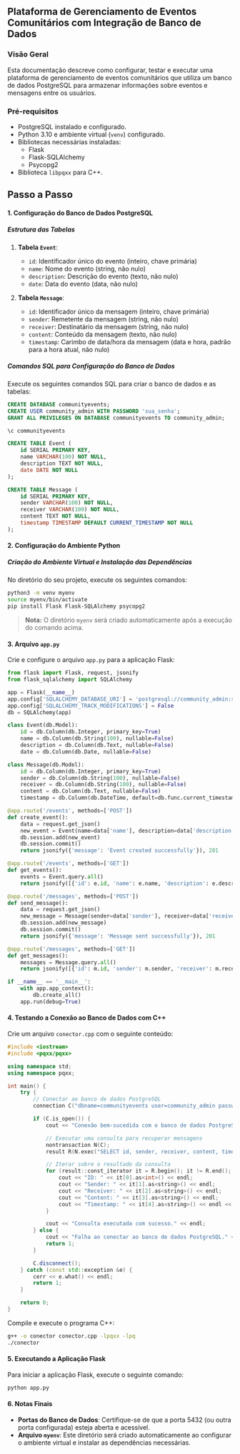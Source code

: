 ## Plataforma de Gerenciamento de Eventos Comunitários com Integração de Banco de Dados

### Visão Geral

Esta documentação descreve como configurar, testar e executar uma plataforma de gerenciamento de eventos comunitários que utiliza um banco de dados PostgreSQL para armazenar informações sobre eventos e mensagens entre os usuários.

### Pré-requisitos

- PostgreSQL instalado e configurado.
- Python 3.10 e ambiente virtual (`venv`) configurado.
- Bibliotecas necessárias instaladas:
  - Flask
  - Flask-SQLAlchemy
  - Psycopg2
- Biblioteca `libpqxx` para C++.

## Passo a Passo

#### 1. Configuração do Banco de Dados PostgreSQL

##### Estrutura das Tabelas

1. **Tabela `Event`**:
    - `id`: Identificador único do evento (inteiro, chave primária)
    - `name`: Nome do evento (string, não nulo)
    - `description`: Descrição do evento (texto, não nulo)
    - `date`: Data do evento (data, não nulo)

2. **Tabela `Message`**:
    - `id`: Identificador único da mensagem (inteiro, chave primária)
    - `sender`: Remetente da mensagem (string, não nulo)
    - `receiver`: Destinatário da mensagem (string, não nulo)
    - `content`: Conteúdo da mensagem (texto, não nulo)
    - `timestamp`: Carimbo de data/hora da mensagem (data e hora, padrão para a hora atual, não nulo)

##### Comandos SQL para Configuração do Banco de Dados

Execute os seguintes comandos SQL para criar o banco de dados e as tabelas:

```sql
CREATE DATABASE communityevents;
CREATE USER community_admin WITH PASSWORD 'sua_senha';
GRANT ALL PRIVILEGES ON DATABASE communityevents TO community_admin;

\c communityevents

CREATE TABLE Event (
    id SERIAL PRIMARY KEY,
    name VARCHAR(100) NOT NULL,
    description TEXT NOT NULL,
    date DATE NOT NULL
);

CREATE TABLE Message (
    id SERIAL PRIMARY KEY,
    sender VARCHAR(100) NOT NULL,
    receiver VARCHAR(100) NOT NULL,
    content TEXT NOT NULL,
    timestamp TIMESTAMP DEFAULT CURRENT_TIMESTAMP NOT NULL
);
```

#### 2. Configuração do Ambiente Python

##### Criação do Ambiente Virtual e Instalação das Dependências

No diretório do seu projeto, execute os seguintes comandos:

```bash
python3 -m venv myenv
source myenv/bin/activate
pip install Flask Flask-SQLAlchemy psycopg2
```

> **Nota:** O diretório `myenv` será criado automaticamente após a execução do comando acima.

#### 3. Arquivo `app.py`

Crie e configure o arquivo `app.py` para a aplicação Flask:

```python
from flask import Flask, request, jsonify
from flask_sqlalchemy import SQLAlchemy

app = Flask(__name__)
app.config['SQLALCHEMY_DATABASE_URI'] = 'postgresql://community_admin:sua_senha@localhost:5432/communityevents'
app.config['SQLALCHEMY_TRACK_MODIFICATIONS'] = False
db = SQLAlchemy(app)

class Event(db.Model):
    id = db.Column(db.Integer, primary_key=True)
    name = db.Column(db.String(100), nullable=False)
    description = db.Column(db.Text, nullable=False)
    date = db.Column(db.Date, nullable=False)

class Message(db.Model):
    id = db.Column(db.Integer, primary_key=True)
    sender = db.Column(db.String(100), nullable=False)
    receiver = db.Column(db.String(100), nullable=False)
    content = db.Column(db.Text, nullable=False)
    timestamp = db.Column(db.DateTime, default=db.func.current_timestamp(), nullable=False)

@app.route('/events', methods=['POST'])
def create_event():
    data = request.get_json()
    new_event = Event(name=data['name'], description=data['description'], date=data['date'])
    db.session.add(new_event)
    db.session.commit()
    return jsonify({'message': 'Event created successfully'}), 201

@app.route('/events', methods=['GET'])
def get_events():
    events = Event.query.all()
    return jsonify([{'id': e.id, 'name': e.name, 'description': e.description, 'date': e.date} for e in events]), 200

@app.route('/messages', methods=['POST'])
def send_message():
    data = request.get_json()
    new_message = Message(sender=data['sender'], receiver=data['receiver'], content=data['content'])
    db.session.add(new_message)
    db.session.commit()
    return jsonify({'message': 'Message sent successfully'}), 201

@app.route('/messages', methods=['GET'])
def get_messages():
    messages = Message.query.all()
    return jsonify([{'id': m.id, 'sender': m.sender, 'receiver': m.receiver, 'content': m.content, 'timestamp': m.timestamp} for m in messages]), 200

if __name__ == '__main__':
    with app.app_context():
        db.create_all()
    app.run(debug=True)
```

#### 4. Testando a Conexão ao Banco de Dados com C++

Crie um arquivo `conector.cpp` com o seguinte conteúdo:

```cpp
#include <iostream>
#include <pqxx/pqxx>

using namespace std;
using namespace pqxx;

int main() {
    try {
        // Conectar ao banco de dados PostgreSQL
        connection C("dbname=communityevents user=community_admin password=sua_senha host=localhost port=5432");

        if (C.is_open()) {
            cout << "Conexão bem-sucedida com o banco de dados PostgreSQL." << endl;

            // Executar uma consulta para recuperar mensagens
            nontransaction N(C);
            result R(N.exec("SELECT id, sender, receiver, content, timestamp FROM messages"));

            // Iterar sobre o resultado da consulta
            for (result::const_iterator it = R.begin(); it != R.end(); ++it) {
                cout << "ID: " << it[0].as<int>() << endl;
                cout << "Sender: " << it[1].as<string>() << endl;
                cout << "Receiver: " << it[2].as<string>() << endl;
                cout << "Content: " << it[3].as<string>() << endl;
                cout << "Timestamp: " << it[4].as<string>() << endl << endl;
            }

            cout << "Consulta executada com sucesso." << endl;
        } else {
            cout << "Falha ao conectar ao banco de dados PostgreSQL." << endl;
            return 1;
        }

        C.disconnect();
    } catch (const std::exception &e) {
        cerr << e.what() << endl;
        return 1;
    }

    return 0;
}
```

Compile e execute o programa C++:

```bash
g++ -o conector conector.cpp -lpqxx -lpq
./conector
```

#### 5. Executando a Aplicação Flask

Para iniciar a aplicação Flask, execute o seguinte comando:

```bash
python app.py
```

#### 6. Notas Finais

- **Portas do Banco de Dados**: Certifique-se de que a porta 5432 (ou outra porta configurada) esteja aberta e acessível.
- **Arquivo `myenv`**: Este diretório será criado automaticamente ao configurar o ambiente virtual e instalar as dependências necessárias.
